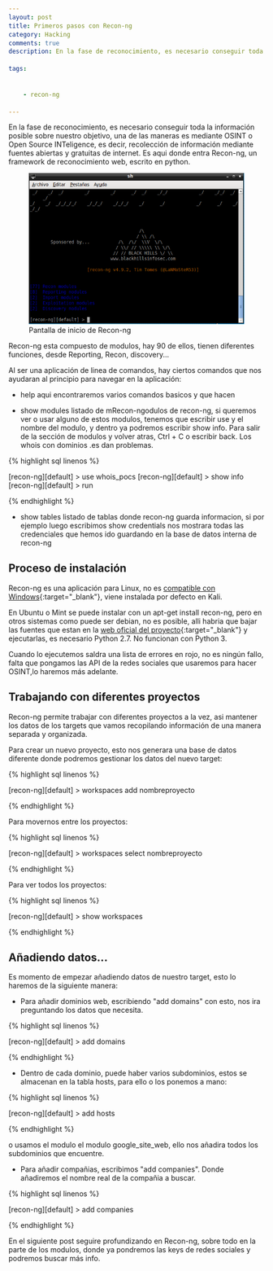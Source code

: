 ```yaml
---
layout: post
title: Primeros pasos con Recon-ng
category: Hacking
comments: true
description: En la fase de reconocimiento, es necesario conseguir toda la información posible sobre nuestro objetivo, una de las maneras es mediante OSINT o Open Source INTeligence, es decir, recolección de información mediante fuentes abiertas y gratuitas de internet. Es aqui donde entra Recon-ng, un framework de reconocimiento web, escrito en python.

tags:   


    - recon-ng

---
```


En la fase de reconocimiento, es necesario conseguir toda la información posible sobre nuestro objetivo, una de las maneras es mediante OSINT o Open Source INTeligence, es decir, recolección de información mediante fuentes abiertas y gratuitas de internet. Es aqui donde entra Recon-ng, un framework de reconocimiento web, escrito en python.

<figure>
<img alt="OSINT con recon-ng" src="/resources/images/recon-ng-inicio.png"/>
<figcaption>
Pantalla de inicio de Recon-ng
</figcaption>
</figure>

Recon-ng esta compuesto de modulos, hay 90 de ellos, tienen diferentes funciones, desde Reporting, Recon, discovery...

Al ser una aplicación de linea de comandos, hay ciertos comandos que nos ayudaran al principio para navegar en la aplicación:

* help aqui encontraremos varios comandos basicos y que hacen

* show modules listado de mRecon-ngodulos de recon-ng, si queremos ver o usar alguno de estos modulos, tenemos que escribir use y el nombre del modulo, y dentro ya podremos escribir show info. Para salir de la sección de modulos y volver atras, Ctrl + C o escribir back.
Los whois con dominios .es dan problemas.

{% highlight sql linenos %}

[recon-ng][default] > use whois_pocs
[recon-ng][default] > show info
[recon-ng][default] > run

{% endhighlight %}

* show tables listado de tablas donde recon-ng guarda informacion, si por ejemplo luego escribimos show credentials nos mostrara todas las credenciales que hemos ido guardando en la base de datos interna de recon-ng


## Proceso de instalación

Recon-ng es una aplicación para Linux, no es [compatible con Windows](https://bitbucket.org/LaNMaSteR53/recon-ng/issues/205/recon-ng-in-windows-10){:target="_blank"}, viene instalada por defecto en Kali.

En Ubuntu o Mint se puede instalar con un apt-get install recon-ng, pero en otros sistemas como puede ser debian, no es posible, alli habria que bajar las fuentes que estan en la [web oficial del proyecto](https://bitbucket.org/LaNMaSteR53/recon-ng/src){:target="_blank"} y ejecutarlas, es necesario Python 2.7. No funcionan con Python 3.

Cuando lo ejecutemos saldra una lista de errores en rojo, no es ningún fallo, falta que pongamos las API de la redes sociales que usaremos para hacer OSINT,lo haremos más adelante.

## Trabajando con diferentes proyectos

Recon-ng permite trabajar con diferentes proyectos a la vez, asi mantener los datos de los targets que vamos recopilando información de una manera separada y organizada.

Para crear un nuevo proyecto, esto nos generara una base de datos diferente donde podremos gestionar los datos del nuevo target:

{% highlight sql linenos %}

[recon-ng][default] > workspaces add nombreproyecto

{% endhighlight %}

Para movernos entre los proyectos:

{% highlight sql linenos %}

[recon-ng][default] > workspaces select nombreproyecto

{% endhighlight %}

Para ver todos los proyectos:

{% highlight sql linenos %}

[recon-ng][default] > show workspaces

{% endhighlight %}

## Añadiendo datos...

Es momento de empezar añadiendo datos de nuestro target, esto lo haremos de la siguiente manera:

* Para añadir dominios web, escribiendo "add domains" con esto, nos ira preguntando los datos que necesita.

{% highlight sql linenos %}

[recon-ng][default] > add domains

{% endhighlight %}

* Dentro de cada dominio, puede haber varios subdominios, estos se almacenan en la tabla hosts, para ello o los ponemos a mano:

{% highlight sql linenos %}

[recon-ng][default] > add hosts

{% endhighlight %}

o usamos el modulo el modulo google_site_web, ello nos añadira todos los subdominios que encuentre.

* Para añadir compañias, escribimos "add companies". Donde añadiremos el nombre real de la compañia a buscar.

{% highlight sql linenos %}

[recon-ng][default] > add companies

{% endhighlight %}


En el siguiente post seguire profundizando en Recon-ng, sobre todo en la parte de los modulos, donde ya pondremos las keys de redes sociales y podremos buscar más info.






